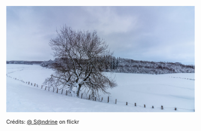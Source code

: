 ![Ethan](/images/2022-04-25.jpg)

Crédits: [@ S@ndrine](https://www.flickr.com/people/neelsandrine/) on flickr